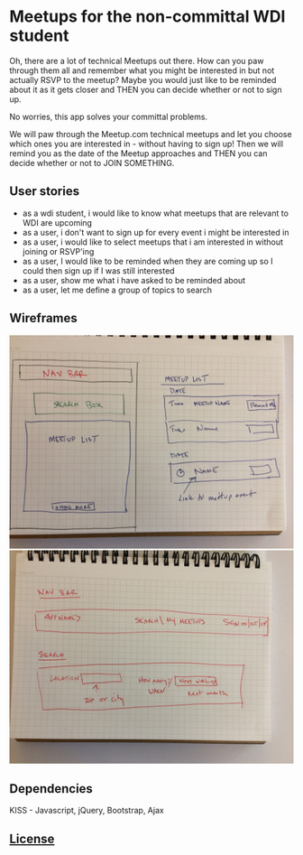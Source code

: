 # Meetups for the non-committal WDI student

Oh, there are a lot of technical Meetups out there.  How can you paw through them all and remember what you might be interested in but not actually RSVP to the meetup?  Maybe you would just like to be reminded about it as it gets closer and THEN you can decide whether or not to sign up.

No worries, this app solves your committal problems.

We will paw through the Meetup.com technical meetups and let you choose which ones you are interested in - without having to sign up!  Then we will remind you as the date of the Meetup approaches and THEN you can decide whether or not to JOIN SOMETHING.

## User stories

-  as a wdi student, i would like to know what meetups that are relevant to WDI are upcoming
-  as a user, i don't want to sign up for every event i might be interested in
-  as a user, i would like to select meetups that i am interested in without joining or RSVP'ing
-  as a user, I would like to be reminded when they are coming up so I could then sign up if I was still interested
- as a user, show me what i have asked to be reminded about
- as a user, let me define a group of topics to search

## Wireframes

![Wireframe](M1Wireframe.jpg)
![Wireframe](M2Wireframe.jpg)




## Dependencies

KISS - Javascript, jQuery, Bootstrap, Ajax



## [License](LICENSE)
